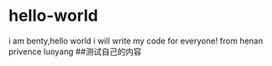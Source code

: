 # hello-world
i am benty,hello world
i will write my code for everyone!
from henan privence luoyang
##测试自己的内容
